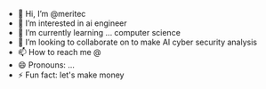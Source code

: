 - 👋 Hi, I’m @meritec
- 👀 I’m interested in ai engineer 
- 🌱 I’m currently learning ... computer science 
- 💞️ I’m looking to collaborate on to make AI cyber security analysis 
- 📫 How to reach me @
- 😄 Pronouns: ...
- ⚡ Fun fact: let's make money 

<!---
merontec/merontec is a ✨ special ✨ repository because its `README.md` (this file) appears on your GitHub profile.
You can click the Preview link to take a look at your changes.
--->
